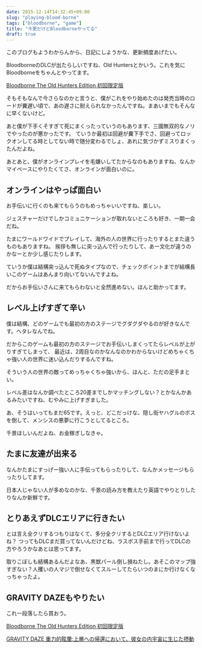 ```yaml
---
date: 2015-12-14T14:32:45+09:00
slug: "playing-blood-borne"
tags: ["bloodborne", "game"]
title: "今更だけどBloodborneやってる"
draft: true
---
```


このブログもようわからんから、日記にしようかな、更新頻度あげたい。

BloodborneのDLCが出たらしいですね、Old Huntersとかいう。これを気にBloodborneをちゃんとやってます。

<a rel="nofollow" href="http://www.amazon.co.jp/gp/product/B015DSR5HE/ref=as_li_qf_sp_asin_tl?ie=UTF8&camp=247&creative=1211&creativeASIN=B015DSR5HE&linkCode=as2&tag=unresolved-22">Bloodborne The Old Hunters Edition 初回限定版</a><img src="http://ir-jp.amazon-adsystem.com/e/ir?t=unresolved-22&l=as2&o=9&a=B015DSR5HE" width="1" height="1" border="0" alt="" style="border:none !important; margin:0px !important;display: none;" />

そもそもなんで今さらなのかと言うと、僕がこれをやり始めたのは発売当時のロードが糞遅い頃で、あの遅さに耐えられなかったんですね。まあいまでもそんなに早くないけど。

あと僕が下手くそすぎて死にまくったっていうのもあります、三國無双的なノリでやったのが悪かったです。
ていうか最初は回避が糞下手でさ、回避ってロックオンしてる時としてない時で随分変わるでしょ、あれに気づかずミスりまくったんだよね。

あとあと、僕がオンラインプレイを毛嫌いしてたからなのもありますね、なんかマイペースにやりたくてさ、オンラインが面白いのに。

## オンラインはやっぱ面白い

お手伝いに行くのも来てもらうのもめっちゃいいですね、楽しい。

ジェスチャーだけでしかコミュニケーションが取れないところも好き、一期一会だね。

たまにワールドワイドでプレイして、海外の人の世界に行ったりするとまた違うものもありますね。
挨拶も無しに突っ込んで行ったりして、あー文化が違うのかなーとか少し感じたりします。

ていうか僕は結構突っ込んで死ぬタイプなので、チェックポイントまでが結構長いこのゲームはあんまり向いてないんですよね。

だからお手伝いさんに来てもらわないと全然進めない。ほんと助かってます。

## レベル上げすぎて辛い

僕は結構、どのゲームでも最初の方のステージでグダグダやるのが好きなんです。ヘタレなんでね。

だからこのゲームも最初の方のステージでお手伝いしまくってたらレベルが上がりすぎてしまって、
最近は、2周目なのかなんなのかわからないけどめちゃくちゃ強い人の世界に迷い込んだりするんですね。

そういう人の世界の敵ってめっちゃくちゃ強いから、ほんと、ただの足手まとい。

レベル差はなんか調べたところ20差までしかマッチングしない？とかなんかあるみたいですね、むやみに上げすぎました。

あ、そうはいってもまだ65です。えっと、どこだっけな、隠し街ヤハグルのボスを倒して、メンシスの悪夢に行こうとしてるところ。

千景ほしいんだよね、お金稼ぎしなきゃ。

## たまに友達が出来る

なんかたまにすっげー強い人に手伝ってもらったりして、なんかメッセージもらったりしてます。

日本人じゃない人が多めなのかな、千景の読み方を教えたり英語でやりとりしたりなんか新鮮です。

## とりあえずDLCエリアに行きたい

とは言え全クリするつもりはなくて、多分全クリするとDLCエリア行けないよね？
つってもDLCまだ買ってないんだけどね、ラスボス手前まで行ってDLCの方やろうかなあとは思ってます。

取りこぼしも結構あるんだよなあ、黒獣パール倒し損ねたし。あそこのマップ強すぎない？人攫いの人マジで倒せなくてスルーしてたらいつのまにか行けなくなっちゃったよ。

## GRAVITY DAZEもやりたい

これ一段落したら買おう。

<a rel="nofollow" href="http://www.amazon.co.jp/gp/product/B015DSR5HE/ref=as_li_qf_sp_asin_tl?ie=UTF8&camp=247&creative=1211&creativeASIN=B015DSR5HE&linkCode=as2&tag=unresolved-22">Bloodborne The Old Hunters Edition 初回限定版</a><img src="http://ir-jp.amazon-adsystem.com/e/ir?t=unresolved-22&l=as2&o=9&a=B015DSR5HE" width="1" height="1" border="0" alt="" style="border:none !important; margin:0px !important;display: none;" />

<a rel="nofollow" href="http://www.amazon.co.jp/gp/product/B015DSR5SS/ref=as_li_qf_sp_asin_tl?ie=UTF8&camp=247&creative=1211&creativeASIN=B015DSR5SS&linkCode=as2&tag=unresolved-22">GRAVITY DAZE 重力的眩暈:上層への帰還において、彼女の内宇宙に生じた摂動</a><img src="http://ir-jp.amazon-adsystem.com/e/ir?t=unresolved-22&l=as2&o=9&a=B015DSR5SS" width="1" height="1" border="0" alt="" style="border:none !important; margin:0px !important;display: none;" />
